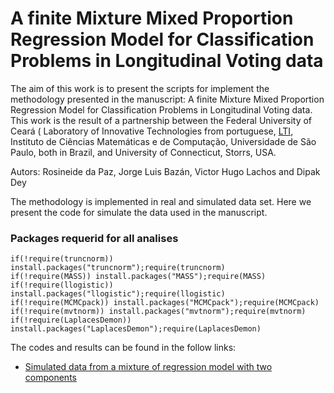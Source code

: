 # A finite Mixture Mixed Proportion Regression Model for Classification Problems in Longitudinal Voting data

The aim of this work is to present the scripts for implement the methodology presented in the manuscript: A finite Mixture Mixed Proportion Regression Model for Classification Problems in Longitudinal Voting data.
This work is the result of a partnership between the Federal University of Ceará ( Laboratory of Innovative Technologies from portuguese, [LTI](https://dmontier.pro.br/lti/), Instituto de Ciências Matemáticas e de Computação, Universidade de São Paulo, both in Brazil, and University of Connecticut, Storrs, USA.


Autors: Rosineide da Paz, Jorge Luis Bazán, Victor Hugo Lachos and Dipak Dey


The methodology is implemented in real and simulated data set. Here we present the code for simulate the data used in the manuscript.


### Packages requerid  for all analises

```{r include=FALSE}
if(!require(truncnorm)) install.packages("truncnorm");require(truncnorm) 
if(!require(MASS)) install.packages("MASS");require(MASS) 
if(!require(llogistic)) install.packages("llogistic");require(llogistic) 
if(!require(MCMCpack)) install.packages("MCMCpack");require(MCMCpack) 
if(!require(mvtnorm)) install.packages("mvtnorm");require(mvtnorm)
if(!require(LaplacesDemon)) install.packages("LaplacesDemon");require(LaplacesDemon)

```


The codes and results can be found in the follow links:

* [Simulated data from a mixture of regression model with two components](https://beta.rstudioconnect.com/content/15931)
